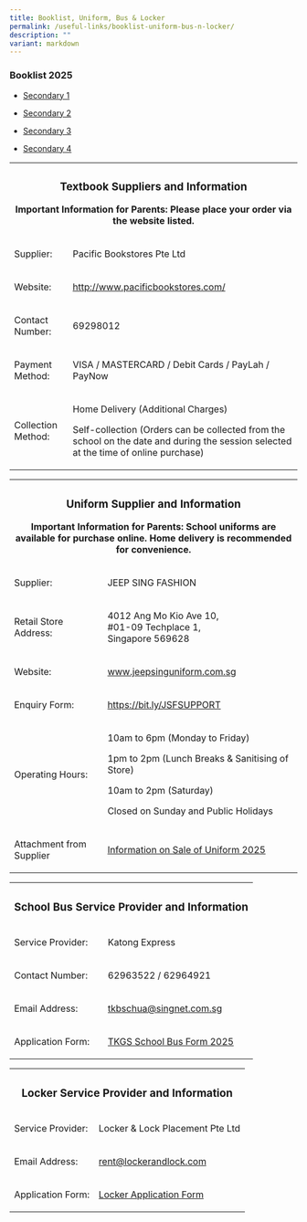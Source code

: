 ```yaml
---
title: Booklist, Uniform, Bus & Locker
permalink: /useful-links/booklist-uniform-bus-n-locker/
description: ""
variant: markdown
---
```

<h3>Booklist 2025</h3>
<ul data-tight="true" class="tight">
<li>
<p><a href="https://drive.google.com/file/d/1ulKNEY6gQwMrSi3lJnYuenIgZ1qB26lK/view?usp=drive_link" target="_blank" rel="noopener">Secondary 1</a></p>
</li>
<li>
<p><a href="https://drive.google.com/file/d/1VfGi6MaGLjfliSFemCfQSjHkDK8F19nM/view?usp=drive_link" target="_blank" rel="noopener">Secondary 2</a></p>
</li>
<li>
<p><a href="https://drive.google.com/file/d/16sTiyh2geuoKGSBG_0l4X5WR_U19ZJSs/view?usp=drive_link" target="_blank" rel="noopener">Secondary 3</a></p>
</li>
<li>
<p><a href="https://drive.google.com/file/d/1Z6zrgU-yKwnD31QWpT7nkF0yol460hPa/view?usp=drive_link" target="_blank" rel="noopener">Secondary 4</a></p>
<p></p>
</li>
</ul>
<table style="minWidth: 50px">
<colgroup>
<col>
<col>
</colgroup>
<tbody>
<tr>
<th rowspan="1" colspan="2">
<h3>Textbook Suppliers and Information</h3>
<p></p>
<p>Important Information for Parents: Please place your order via the website
listed.</p>
</th>
</tr>
<tr>
<td rowspan="1" colspan="1">
<p>Supplier:</p>
</td>
<td rowspan="1" colspan="1">
<p>Pacific Bookstores Pte Ltd</p>
</td>
</tr>
<tr>
<td rowspan="1" colspan="1">
<p>Website:</p>
</td>
<td rowspan="1" colspan="1">
<p><a href="http://www.pacificbookstores.com/" rel="noopener noreferrer nofollow" target="_blank">http://www.pacificbookstores.com/</a>
</p>
</td>
</tr>
<tr>
<td rowspan="1" colspan="1">
<p>Contact Number:</p>
</td>
<td rowspan="1" colspan="1">
<p>69298012</p>
</td>
</tr>
<tr>
<td rowspan="1" colspan="1">
<p>Payment Method:</p>
</td>
<td rowspan="1" colspan="1">
<p>VISA / MASTERCARD / Debit Cards / PayLah / PayNow</p>
</td>
</tr>
<tr>
<td rowspan="1" colspan="1">
<p>Collection Method:</p>
</td>
<td rowspan="1" colspan="1">
<p>Home Delivery (Additional Charges)</p>
<p>Self-collection (Orders can be collected from the school on the date and
during the session selected at the time of online purchase)</p>
</td>
</tr>
</tbody>
</table>
<p></p>
<table style="minWidth: 50px">
<colgroup>
<col>
<col>
</colgroup>
<tbody>
<tr>
<th rowspan="1" colspan="2">
<h3>Uniform Supplier and Information</h3>
<p></p>
<p>Important Information for Parents: School uniforms are available for purchase
online. Home delivery is recommended for convenience.</p>
</th>
</tr>
<tr>
<td rowspan="1" colspan="1">
<p>Supplier:</p>
</td>
<td rowspan="1" colspan="1">
<p>JEEP SING FASHION</p>
</td>
</tr>
<tr>
<td rowspan="1" colspan="1">
<p>Retail Store Address:</p>
</td>
<td rowspan="1" colspan="1">
<p>4012 Ang Mo Kio Ave 10,<br>
	#01-09 Techplace 1,<br>
Singapore 569628</p>
</td>
</tr>
<tr>
<td rowspan="1" colspan="1">
<p>Website:</p>
</td>
<td rowspan="1" colspan="1">
<p><a href="http://www.jeepsinguniform.com.sg" rel="noopener noreferrer nofollow" target="_blank">www.jeepsinguniform.com.sg</a>
</p>
</td>
</tr>
<tr>
<td rowspan="1" colspan="1">
<p>Enquiry Form:</p>
</td>
<td rowspan="1" colspan="1">
<p><a href="https://bit.ly/JSFSUPPORT" rel="noopener noreferrer nofollow" target="_blank">https://bit.ly/JSFSUPPORT</a>
</p>
</td>
</tr>
<tr>
<td rowspan="1" colspan="1">
<p>Operating Hours:</p>
</td>
<td rowspan="1" colspan="1">
<p>10am to 6pm (Monday to Friday)</p>
<p>1pm to 2pm (Lunch Breaks &amp; Sanitising of Store)</p>
<p>10am to 2pm (Saturday)</p>
<p>Closed on Sunday and Public Holidays</p>
</td>
</tr>
<tr>
<td rowspan="1" colspan="1">
<p>Attachment from Supplier</p>
</td>
<td rowspan="1" colspan="1">
	<a href="https://drive.google.com/file/d/1-K5IK4MpTwxhtJMT2gxFQSlHet7IOIr0/view?usp=drive_link" target="_blank" rel="noopener">Information on Sale of Uniform 2025</a>
</td>
</tr>
</tbody>
</table>
<p></p>
<table style="minWidth: 50px">
<colgroup>
<col>
<col>
</colgroup>
<tbody>
<tr>
<th rowspan="1" colspan="2">
<h3>School Bus Service Provider and Information</h3>
</th>
</tr>
<tr>
<td rowspan="1" colspan="1">
<p>Service Provider:</p>
</td>
<td rowspan="1" colspan="1">
<p>Katong Express</p>
</td>
</tr>
<tr>
<td rowspan="1" colspan="1">
<p>Contact Number:</p>
</td>
<td rowspan="1" colspan="1">
<p>62963522 / 62964921</p>
</td>
</tr>
<tr>
<td rowspan="1" colspan="1">
<p>Email Address:</p>
</td>
<td rowspan="1" colspan="1">
<p><a href="mailto:tkbschua@singnet.com.sg" target="">tkbschua@singnet.com.sg</a>
</p>
</td>
</tr>
<tr>
<td rowspan="1" colspan="1">
<p>Application Form:</p>
</td>
<td rowspan="1" colspan="1">
<a href="https://drive.google.com/file/d/1ny0Esp2ykg9SCb3b_UciPeY0lMeDBiLx/view?usp=drive_link" target="_blank" rel="noopener">TKGS School Bus Form 2025</a>
</td>
</tr>
</tbody>
</table>
<p></p>
<table style="minWidth: 50px">
<colgroup>
<col>
<col>
</colgroup>
<tbody>
<tr>
<th rowspan="1" colspan="2">
	<h3>Locker Service Provider and Information</h3>
</th>
</tr>
<tr>
<td rowspan="1" colspan="1">
<p>Service Provider:</p>
</td>
<td rowspan="1" colspan="1">
<p>Locker &amp; Lock Placement Pte Ltd</p>
</td>
</tr>
<tr>
<td rowspan="1" colspan="1">
<p>Email Address:</p>
</td>
<td rowspan="1" colspan="1">
<p><a href="mailto:rent@lockerandlock.com" target="">rent@lockerandlock.com</a>
</p>
</td>
</tr>
<tr>
<td rowspan="1" colspan="1">
<p>Application Form:</p>
</td>
<td rowspan="1" colspan="1">
<p><a href="https://docs.google.com/forms/d/e/1FAIpQLSeisolK3flJHuHebdSK2kFlvzFlzeXmoubTjBSpnylG-NlllA/viewform?pli=1" rel="noopener noreferrer nofollow" target="_blank">Locker Application Form</a>
</p>
</td>
</tr>
</tbody>
</table>
<p></p>